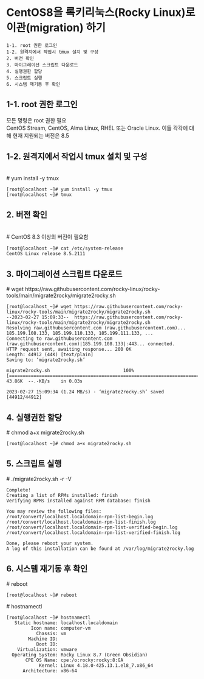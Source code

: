 CentOS8을 록키리눅스(Rocky Linux)로 이관(migration) 하기
======================================================
```
1-1. root 권한 로그인
1-2. 원격지에서 작업시 tmux 설치 및 구성
2. 버전 확인
3. 마이그레이션 스크립트 다운로드
4. 실행권한 할당
5. 스크립트 실행
6. 시스템 재기동 후 확인
```

1-1. root 권한 로그인
---------------------
모든 명령은 root 권한 필요
<br/>CentOS Stream, CentOS, Alma Linux, RHEL 또는 Oracle Linux. 이들 각각에 대해 현재 지원되는 버전은 8.5

1-2. 원격지에서 작업시 tmux 설치 및 구성
---------------------------------------

<br/>\# yum install -y tmux
```
[root@localhost ~]# yum install -y tmux
[root@localhost ~]# tmux
```

2.&nbsp;버전 확인
------------
<br/># CentOS 8.3 이상의 버전이 필요함
```
[root@localhost ~]# cat /etc/system-release
CentOS Linux release 8.5.2111
```
3.&nbsp;마이그레이션 스크립트 다운로드
----------------------------------
\# wget https://<hi1>raw.githubusercontent.<hi2>com/rocky-linux/rocky-tools/main/migrate2rocky/migrate2rocky.<hi3>sh

```
[root@localhost ~]# wget https://raw.githubusercontent.com/rocky-linux/rocky-tools/main/migrate2rocky/migrate2rocky.sh
--2023-02-27 15:09:33--  https://raw.githubusercontent.com/rocky-linux/rocky-tools/main/migrate2rocky/migrate2rocky.sh
Resolving raw.githubusercontent.com (raw.githubusercontent.com)... 185.199.108.133, 185.199.110.133, 185.199.111.133, ...
Connecting to raw.githubusercontent.com (raw.githubusercontent.com)|185.199.108.133|:443... connected.
HTTP request sent, awaiting response... 200 OK
Length: 44912 (44K) [text/plain]
Saving to: ‘migrate2rocky.sh’

migrate2rocky.sh                           100%[=======================================================================================>]  43.86K  --.-KB/s    in 0.03s

2023-02-27 15:09:34 (1.24 MB/s) - ‘migrate2rocky.sh’ saved [44912/44912]
```


4.&nbsp;실행권한 할당
---------------------

\# chmod a+x migrate2rocky.sh
```
[root@localhost ~]# chmod a+x migrate2rocky.sh
```

5.&nbsp;스크립트 실행
---------------------
  
\# ./migrate2rocky.sh -r -V

```
Complete!
Creating a list of RPMs installed: finish
Verifying RPMs installed against RPM database: finish

You may review the following files:
/root/convert/localhost.localdomain-rpm-list-begin.log
/root/convert/localhost.localdomain-rpm-list-finish.log
/root/convert/localhost.localdomain-rpm-list-verified-begin.log
/root/convert/localhost.localdomain-rpm-list-verified-finish.log

Done, please reboot your system.
A log of this installation can be found at /var/log/migrate2rocky.log
```

6.&nbsp;시스템 재기동 후 확인
---------------------
\# reboot
```
[root@localhost ~]# reboot
```
\# hostnamectl
```
[root@localhost ~]# hostnamectl
   Static hostname: localhost.localdomain
         Icon name: computer-vm
           Chassis: vm
        Machine ID: 
           Boot ID: 
    Virtualization: vmware
  Operating System: Rocky Linux 8.7 (Green Obsidian)
       CPE OS Name: cpe:/o:rocky:rocky:8:GA
            Kernel: Linux 4.18.0-425.13.1.el8_7.x86_64
      Architecture: x86-64

```
